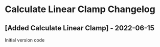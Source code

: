 # Calculate Linear Clamp Changelog

## [Added Calculate Linear Clamp] - 2022-06-15

Initial version code
